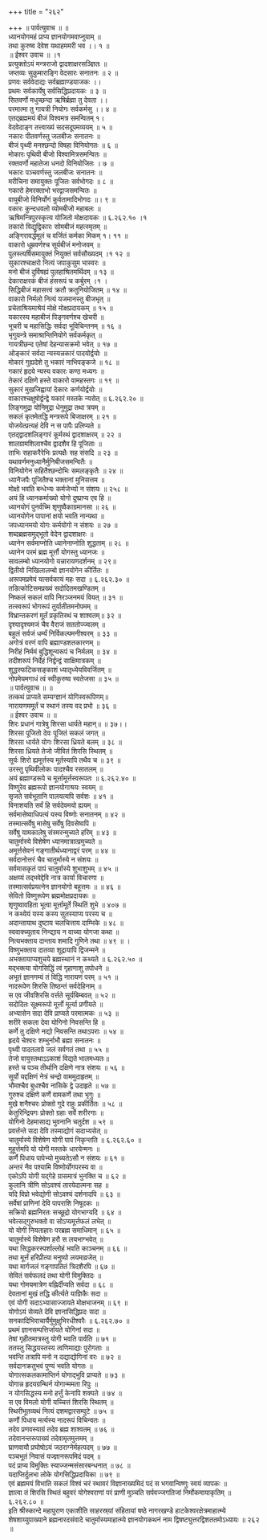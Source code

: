 +++
title = "२६२"

+++
॥ पार्वत्युवाच ॥ ॥  
ध्यानयोगमहं प्राप्य ज्ञानयोगमवाप्नुयाम् ॥  
तथा कुरुष्व देवेश यथाहममरी भव ।। १ ॥  
॥ ईश्वर उवाच ॥ ।१  
प्रत्युक्तोऽयं मन्त्रराजो द्वादशाक्षरसञ्ज्ञितः ॥  
जप्तव्यः सुकुमाराङ्गि वेदसारः सनातनः ॥ २ ॥  
प्रणवः सर्ववेदाद्यः सर्वब्रह्माण्डयाजकः ।।  
प्रथमः सर्वकार्येषु सर्वसिद्धिप्रदायकः ॥ ३ ॥  
सितवर्णो मधुच्छन्दा ऋषिर्ब्रह्मा तु देवता ।।  
परमात्मा तु गायत्री नियोगः सर्वकर्मसु ।। ४ ॥  
एतद्ब्रह्ममयं बीजं विश्वमत्र समन्वितम् १।  
वेदवेदाङ्ग तत्त्वाख्यं सदसदूपमव्ययम् ॥ ५ ॥  
नकारः पीतवर्णस्तु जलबीजः सनातनः ॥  
बीजं पृथ्वी मनश्छन्दो विषहा विनियोगतः ॥ ६ ॥  
मोकारः पृथिवी बीजो विश्वामित्रसमन्वितः ॥  
रक्तवर्णो महातेजा धनदो विनियोजितः । ७ ॥  
भकारः पञ्चवर्णस्तु जलबीजः सनातनः ॥  
मरीचिना समायुक्तः पूजितः सर्वभोगदः ॥ ८ ॥  
गकारो हेमरक्ताभो भरद्वाजसमन्वितः ॥  
वायुबीजो विनिर्योगं कुर्वतामादिभोगदः ॥। ९ ॥  
वकारः कुन्दधवलो व्योमबीजो महाबलः ॥  
ऋषिमन्त्रिपुरस्कृत्य योजितो मोक्षदायकः ॥ ६.२६२.१० ।१  
तकारो विद्युद्विकारः सोमबीजं महत्स्मृतम् ॥  
अङ्गिरावर्द्धमूलं च वर्जितं कर्मका मिकम् १। ११ ॥  
वाकारो धूम्रवर्णश्च सूर्यबीजं मनोजवम् ॥  
पुलस्त्यर्षिसमायुक्तं नियुक्तं सर्वसौख्यदम् ।१ १२ ॥  
सुकारश्चाक्षरो नित्यं जपाकुसुम भास्वरः ॥  
मनो बीजं दुर्विषह्यं पुलहाश्रितमर्थिदम् ॥ १३ ॥  
देकाराक्षरकं बीजं हंसरूपं च कर्बुरम् ।१ ।  
सिद्धिबीजं महासत्त्वं क्रतौ क्रतुनियोजितम् ॥ १४ ॥  
वाकारो निर्मलो नित्यं यजमानस्तु बीजभृत् ॥  
प्रचेताश्रियमाश्रेयं मोक्षे मोक्षप्रदायकम् ॥ १५ ॥  
यकारस्य महाबीजं पिङ्गवर्णश्च खेचरी ॥  
भूचरी च महासिद्धिः सर्वदा भूविचिन्तनम् ॥ १६ ॥  
भृगुयन्त्रे समाश्रान्तिनियोगे सर्वकर्मकृत् ॥  
गायत्रीछन्द एतेषां देहन्यासक्रमो भवेत् ॥ १७ ॥  
ओङ्कारं सर्वदा न्यस्यन्नकारं पादयोर्द्वयोः ॥  
मोकारं गुह्यदेशे तु भकारं नाभिपङ्कजे ॥ १८ ॥  
गकारं हृदये न्यस्य वकारः कण्ठ मध्यगः ॥  
तेकारं दक्षिणे हस्ते वाकारो वामहस्तगः ॥ १९ ॥  
सुकारं मुखजिह्वायां देकारः कर्णयोर्द्वयोः ॥  
वाकारश्चक्षुषोर्द्वन्द्वे यकारं मस्तके न्यसेत् ॥ ६.२६२.२० ॥  
लिङ्गमुद्रा योनिमुद्रा धेनुमुद्रा तथा त्रयम् ॥  
सकलं कृतमेतद्धि मन्त्ररूपे बिजाक्षरम् ॥ २१ ॥  
योजयेत्प्रत्यहं देवि न स पापैः प्रलिप्यते ॥  
एतद्द्वादशलिङ्गारं कूर्मस्थं द्वादशाक्षरम् ॥ २२ ॥  
शालग्रामशिलाश्चैव द्वादशैव हि पूजिताः ॥  
ताभिः सहाकरैरेभिः प्रत्यक्षैः सह संसदि ॥ २३ ॥  
यथावर्णमनुध्यानैर्मुनिबीजसमन्वितैः ॥  
विनियोगेन सहितैश्छन्दोभिः समलङ्कृतैः ॥ २४ ॥  
ध्यानैजपैः पूजितैश्च भक्तानां मुनिसत्तम ॥  
मोक्षो भवति बन्धेभ्यः कर्मजेभ्यो न संशयः ॥ २५८ ॥  
अयं हि ध्यानकर्माख्यो योगो दुष्प्राप्य एव हि ॥  
ध्यानयोगं पुनर्वच्मि शृणुष्वैकाग्रमानसा ॥ २६ ॥  
ध्यानयोगेन पापानां क्षयो भवति नान्यथा ॥  
जपध्यानमयो योगः कर्मयोगो न संशयः ॥ २७ ॥  
शब्दब्रह्मसमुद्भूतो वेदेन द्वादशाक्षरः ॥  
ध्यानेन सर्वमाप्नोति ध्यानेनाप्नोति शुद्धताम् ॥ २८ ॥  
ध्यानेन परमं ब्रह्म मूर्त्तौ योगस्तु ध्यानजः ॥  
सावलम्बो ध्यानयोगो यन्नारायणदर्शनम् ॥ २९॥  
द्वितीयो निखिलालम्बो ज्ञानयोगेन कीर्तितः ॥  
अरूपमप्रमेयं यत्सर्वकायं महः सदा ॥ ६.२६२.३० ॥  
तडित्कोटिसमप्रख्यं सदोदितमखण्डितम् ॥  
निष्कलं सकलं वापि निरञ्जनमयं वियत् ॥ ३१ ॥  
तत्स्वरूपं भोगरूपं तुर्यातीतमनोपमम् ॥  
विभ्रान्तकरणं मूर्तं प्रकृतिस्थं च शाश्वतम्॥ ३२ ॥  
दृश्यादृश्यमजं चैव वैराजं सततोज्ज्वलम् ॥  
बहुलं सर्वजं धर्म्यं निर्विकल्पमनीश्वरम् ॥ ३३ ॥  
अगोत्रं वरणं वापि ब्रह्माण्डशतकारणम् ॥  
निरीहं निर्ममं बुद्धिशून्यरूपं च निर्मलम् ॥ ३४ ॥  
तदीशरूपं निर्देहं निर्द्वन्द्वं साक्षिमात्रकम् ॥  
शुद्धस्फटिकसङ्काशं ध्यातृध्येयविवर्जितम् ॥  
नोपमेयमगाधं त्वं स्वीकुरुष्व स्वतेजसा ॥ ३५ ॥  
॥ पार्वत्युवाच ॥ ॥  
तत्कथं प्राप्यते सम्यग्ज्ञानं योगिस्वरूपिणम्॥  
नारायणममूर्तं च स्थानं तस्य वद प्रभो ॥ ३६ ॥  
॥ ईश्वर उवाच ॥ ॥  
शिरः प्रधानं गात्रेषु शिरसा धार्यते महान्॥ ॥ ३७।।  
शिरसा पूजितो देवः पूजितं सकलं जगत् ॥  
शिरसा धार्यते योगः शिरसा ध्रियते बलम् ॥ ३८ ॥  
शिरसा ध्रियते तेजो जीवितं शिरसि स्थितम् ॥  
सूर्यः शिरो ह्यमूर्त्तस्य मूर्तस्यापि तथैव च ॥ ३९ ॥  
उरस्तु पृथिवीलोकः पादश्चैव रसातलम् ॥  
अयं ब्रह्माण्डरूपे च मूर्त्तामूर्त्तस्वरूपतः ॥ ६.२६२.४० ॥  
विष्णुरेव ब्रह्मरूपो ज्ञानयोगाश्रयः स्वयम् ॥  
सृजते सर्वभूतानि पालयत्यपि सर्वशः ॥ ४१ ॥  
विनाशयति सर्वं हि सर्वदेवमयो ह्ययम् ॥  
सर्वमासेष्वाधिपत्यं यस्य विष्णोः सनातनम् ॥ ४२ ॥  
तस्मात्सर्वेषु मासेषु सर्वेषु दिवसेष्वपि ॥  
सर्वेषु यामकालेषु संस्मरन्मुच्यते हरिम् ॥ ४३ ॥  
चातुर्मास्ये विशेषेण ध्यानमात्रात्प्रमुच्यते ॥  
अमूर्त्तसेवनं गङ्गातीर्थध्यानाद्वरं परम् ॥ ४४ ॥  
सर्वदानोत्तरं चैव चातुर्मास्ये न संशयः ॥  
सर्वमासकृतं पापं चातुर्मास्ये शुभाशुभम् ॥ ४५ ॥  
अक्षय्यं तद्भवेद्देवि नात्र कार्या विचारणा ॥  
तस्मात्सर्वप्रयत्नेन ज्ञानयोगो बहूत्तमः ॥ ॥ ४६ ॥  
सेवितो विष्णुरूपेण ब्रह्ममोक्षप्रदायकः ॥  
शृणुष्वावहिता भूत्वा मूर्त्तामूर्ते स्थितिं शुभे ॥ ४०७ ॥  
न कथ्येयं यस्य कस्य सुतस्याप्य परस्य च ॥  
अदान्तायाथ दुष्टाय चलचित्ताय दाम्भिके ॥ ४८ ॥  
स्ववाक्च्युताय निन्द्याय न वाच्या योगजा कथा ॥  
नित्यभक्ताय दान्ताय शमादि गुणिने तथा ॥ ४९ ॥ ।  
विष्णुभक्ताय दातव्या शूद्रायापि द्विजन्मने ॥  
अभक्तायाप्यशुचये ब्रह्मस्थानं न कथ्यते ॥ ६.२६२.५० ॥  
मद्भक्त्या योगसिद्धिं त्वं गृहाणाशु तपोधने ॥  
अभूतं ज्ञानगम्यं तं विद्धि नारायणं परम् ॥ ५१ ॥  
नादरूपेण शिरसि तिष्ठन्तं सर्वदेहिनाम् ॥  
स एव जीवशिरसि वर्त्तते सूर्यबिम्बवत् ॥ ५२ ॥  
सदोदितः सूक्ष्मरूपो मूर्त्तो मूर्त्या प्रणीयते ॥  
अभ्यासेन सदा देवि प्राप्यते परमात्मकः ॥ ५३ ॥  
शरीरे सकला देवा योगिनो निवसन्ति हि ॥  
कर्णे तु दक्षिणे नद्यो निवसन्ति तथाऽपराः ॥ ५४ ॥  
हृदये चेश्वरः शम्भुर्नाभौ ब्रह्मा सनातनः ॥  
पृथ्वी पादतलाग्रे जलं सर्वगतं तथा ॥ ५५ ॥  
तेजो वायुस्तथाऽऽकाशं विद्यते भालमध्यतः॥  
हस्ते च पञ्च तीर्थानि दक्षिणे नात्र संशयः ॥ ५६ ॥  
सूर्यो यद्दक्षिणं नेत्रं चन्द्रो वाममुदाहृतम् ॥  
भौमश्चैव बुधश्चैव नासिके द्वे उदाहृते ॥ ५७ ॥  
गुरुश्च दक्षिणे कर्णे वामकर्णे तथा भृगुः ॥  
मुखे शनैश्चरः प्रोक्तो गुदे राहुः प्रकीर्तितः ॥ ५८ ॥  
केतुरिन्द्रियगः प्रोक्तो ग्रहाः सर्वे शरीरगाः ॥  
योगिनो देहमासाद्य भुवनानि चतुर्दश ॥ ५९ ॥  
प्रवर्त्तन्ते सदा देवि तस्माद्योगं सदाभ्यसेत् ॥  
चातुर्मास्ये विशेषेण योगी पापं निकृन्तति ॥ ६.२६२.६० ॥  
मुहूर्त्तमपि यो योगी मस्तके धारयेन्मनः ॥  
कर्णै पिधाय पापेभ्यो मुच्यतेऽसौ न संशयः ॥ ६१ ॥  
अन्तरं नैव पश्यामि विष्णोर्योगपरस्य वा ॥  
एकोऽपि योगी यद्गेहे ग्रासमात्रं भुनक्ति च ॥ ६२ ॥  
कुलानि त्रीणि सोऽवश्यं तारयेदात्मना सह ॥  
यदि विप्रो भवेद्योगी सोऽवश्यं दर्शनादपि ॥ ६३ ॥  
सर्वेषां प्राणिनां देवि पापराशि निषूदकः ॥  
सक्रियो ब्रह्मनिरतः सच्छूद्रो योगभाग्यदि ॥ ६४ ॥  
भवेत्सद्गुरुभक्तो वा सोऽप्यमूर्त्तफलं लभेत् ॥  
यो योगी नियताहारः परब्रह्म समाधिमान् ॥ ६५ ॥  
चातुर्मास्ये विशेषेण हरौ स लयभाग्भवेत् ॥  
यथा सिद्धकरस्पर्शाल्लोहं भवति काञ्चनम् ॥ ६६ ॥  
तथा मूर्त्तं हरिप्रीत्या मनुष्यो लयमाव्रजेत् ॥  
यथा मार्गजलं गङ्गापतितं त्रिदशैरपि ॥ ६७ ॥  
सेवितं सर्वफलदं तथा योगी विमुक्तिदः ॥  
यथा गोमयमात्रेण वह्निर्दीप्यति सर्वदा ॥ ६८ ॥  
देवतानां मुखं तद्धि कीर्त्यते याज्ञिकैः सदा ॥  
एवं योगी सदाऽभ्यासाज्जायते मोक्षभाजनम् ॥ ६९ ॥  
योगोऽयं सेव्यते देवि ज्ञानासिद्धिप्रदः सदा ॥  
सनकादिभिराचार्यैर्मुमुक्षुभिरधीश्वरैः ॥ ६.२६२.७० ॥  
प्रथमं ज्ञानसम्पत्तिर्जायते योगिनां सदा ॥  
तेषां गृहीतमात्रस्तु योगी भवति पार्वति ॥ ७१ ॥  
ततस्तु सिद्धयस्तस्य त्वणिमाद्याः पुरोगताः ॥  
भवन्ति तत्रापि मनो न दद्याद्योगिनां वरः ॥ ७२ ॥  
सर्वदानक्रतुभवं पुण्यं भवति योगतः ॥  
योगात्सकलकामाप्तिर्न योगाद्भुवि प्राप्यते ॥ ७३ ॥  
योगान्न हृदयग्रन्थिर्न योगान्ममता रिपुः ॥  
न योगसिद्धस्य मनो हर्त्तुं केनापि शक्यते ॥ ७४ ॥  
स एव विमलो योगी यच्चित्तं शिरसि स्थितम् ॥  
स्थिरीभूतव्यथं नित्यं दशमद्वारसम्पुटे ॥ ७५ ॥  
कणौं पिधाय मर्त्यस्य नादरूपं विचिन्वतः ॥  
तदेव प्रणवस्याग्रं तदेव ब्रह्म शाश्वतम् ॥ ७६ ॥  
तदेवानन्तरूपाख्यं तदेवामृतमुत्तमम् ॥  
घ्राणवायौ प्रघोषोऽयं जठराग्नेर्महत्पदम् ॥ ७७ ॥  
पञ्चभूतं निवासं यज्ज्ञानरूपमिदं पदम् ॥  
पदं प्राप्य विमुक्तिः स्याज्जन्मसंसारबन्धनात् ॥ ७८ ॥  
यदाप्तिर्दुलभा लोके योगसिद्धिप्रदायिका ॥ ७९ ॥  
एवं ब्रह्ममयं विभाति सकलं विश्वं चरं स्थावरं विज्ञानाख्यमिदं पदं स भगवान्विष्णुः स्वयं व्यापकः ॥  
ज्ञात्वा तं शिरसि स्थितं बहुवरं योगेश्वराणां परं प्राणी मुञ्चति सर्पवज्जगतिजां निर्मोकमायाकृतिम् ॥ ६.२६२.८० ॥  
इति श्रीस्कान्दे महापुराण एकाशीति साहरस्र्यां संहितायां षष्ठे नागरखण्डे हाटकेश्वरक्षेत्रमाहात्म्ये शेषशाय्युपाख्याने ब्रह्मनारदसंवादे चातुर्मास्यमाहात्म्ये ज्ञानयोगकथनं नाम द्विषष्ट्युत्तरद्विशततमोऽध्यायः ॥ २६२ ॥